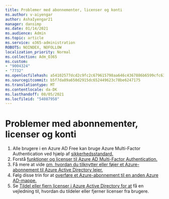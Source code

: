 ```yaml
---
title: Problemer med abonnementer, licenser og konti
ms.author: v-aiyengar
author: AshaIyengar21
manager: dansimp
ms.date: 01/14/2021
ms.audience: Admin
ms.topic: article
ms.service: o365-administration
ROBOTS: NOINDEX, NOFOLLOW
localization_priority: Normal
ms.collection: Adm_O365
ms.custom:
- "9004324"
- "7732"
ms.openlocfilehash: a54102577dcd2c9fc2c679615798aa646c4367886b6599cfc630f4a7f8484a2f
ms.sourcegitcommit: b5f7da89a650d2915dc652449623c78be6247175
ms.translationtype: MT
ms.contentlocale: da-DK
ms.lasthandoff: 08/05/2021
ms.locfileid: "54087958"
---
```

# <a name="issues-with-subscriptions-licenses-and-accounts"></a>Problemer med abonnementer, licenser og konti

1. Alle brugere i en Azure AD Free kan bruge Azure Multi-Factor Authentication ved hjælp af [sikkerhedsstandard.](https://docs.microsoft.com/azure/active-directory/fundamentals/concept-fundamentals-security-defaults)
1. Forstå [funktioner og licenser til Azure AD Multi-Factor Authentication.](https://docs.microsoft.com/azure/active-directory/authentication/concept-mfa-licensing)
1. Få mere at vide [om, hvordan du tilknytter eller føjer et Azure-abonnement til Azure Active Directory lejer.](https://docs.microsoft.com/azure/active-directory/fundamentals/active-directory-how-subscriptions-associated-directory)
1. Følg disse trin for at [overføre et Azure-abonnement til en anden Azure AD-mappe.](https://docs.microsoft.com/azure/role-based-access-control/transfer-subscription)
1. Se [Tildel eller fjern licenser i Azure Active Directory for at](https://docs.microsoft.com/azure/active-directory/fundamentals/license-users-groups) få en vejledning til, hvordan du tildeler eller fjerner licenser fra brugere.